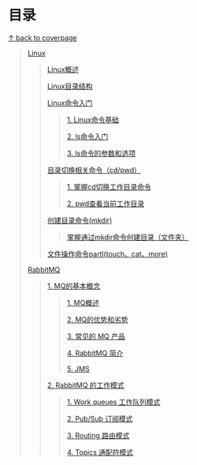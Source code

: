 # 目录

[↑ back to  coverpage](/) 

> [Linux](linux/Linux.md) 
>
> > [Linux概述](Linux/Linux?id=linux概述) 
> >
> > [Linux目录结构](Linux/Linux?id=linux目录结构) 
> >
> > [Linux命令入门](Linux/Linux?id=linux命令入门) 
> >
> > > [1. Linux命令基础](Linux/Linux?id=_1-linux命令基础) 
> > >
> > >  [2. ls命令入门](Linux/Linux?id=_2-ls命令入门) 
> > >
> > > [3. ls命令的参数和选项](Linux/Linux?id=_3-ls命令的参数和选项) 
> >
> > [目录切换相关命令（cd/pwd）]( Linux/Linux?id=目录切换相关命令（cdpwd）) 
> >
> > > [1. 掌握cd切换工作目录命令](Linux/Linux?id=_1-掌握cd切换工作目录命令) 
> > >
> > > [2. pwd查看当前工作目录](Linux/Linux?id=_2-pwd查看当前工作目录) 
> >
> > [创建目录命令(mkdir)](Linux/Linux?id=创建目录命令mkdir) 
> >
> > > [掌握通过mkdir命令创建目录（文件夹）](Linux/Linux?id=掌握通过mkdir命令创建目录（文件夹）) 
> >
> > [文件操作命令partl(touch、cat、more)](Linux/Linux?id=文件操作命令partltouch、cat、more) 
>
> [RabbitMQ](rabbitmq/RabbitMQ.md) 
>
> > [1. MQ的基本概念](rabbitmq/RabbitMQ?id=_1-mq的基本概念) 
> >
> > > [1. MQ概述](rabbitmq/RabbitMQ?id=_1-mq概述) 
> > >
> > > [2. MQ的优势和劣势](rabbitmq/RabbitMQ?id=_2-mq的优势和劣势) 
> > >
> > > [3. 常见的 MQ 产品](rabbitmq/RabbitMQ?id=_3-常见的-mq-产品) 
> > >
> > > [4. RabbitMQ 简介](rabbitmq/RabbitMQ?id=_4-rabbitmq-简介) 
> > >
> > > [5. JMS](rabbitmq/RabbitMQ?id=_5-jms) 
> >
> > [2. RabbitMQ 的工作模式](rabbitmq/RabbitMQ?id=_2-rabbitmq-的工作模式) 
> >
> > > [1. Work queues 工作队列模式](rabbitmq/RabbitMQ?id=_1-work-queues-工作队列模式) 
> > >
> > > [2. Pub/Sub 订阅模式](rabbitmq/RabbitMQ?id=_2-pubsub-订阅模式) 
> > >
> > > [3. Routing 路由模式](rabbitmq/RabbitMQ?id=_3-routing-路由模式) 
> > >
> > > [4. Topics 通配符模式](rabbitmq/RabbitMQ?id=_4-topics-通配符模式) 

